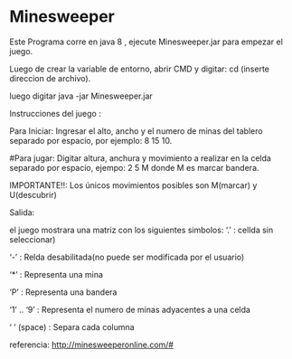 # Minesweeper

Este Programa corre en java 8 , ejecute Minesweeper.jar para empezar el juego.

Luego de crear la variable de entorno, abrir CMD y digitar: cd (inserte direccion de archivo).

luego digitar java -jar Minesweeper.jar 



Instrucciones del juego :

Para Iniciar: Ingresar el alto, ancho y el numero de minas del tablero separado por espacio, por ejemplo: 8 15 10.

#Para jugar: Digitar altura, anchura y movimiento a realizar en la celda separado por espacio, ejempo: 2 5 M donde M es marcar bandera.

IMPORTANTE!!: Los únicos movimientos posibles son M(marcar) y U(descubrir)

Salida:

el juego mostrara una matriz con los siguientes simbolos:
‘.’ : cellda sin seleccionar)

‘-’ : Relda desabilitada(no puede ser modificada por el usuario)
                                                     
‘*’ : Representa una mina
                                                     
‘P’ : Representa una bandera
                                                     
‘1’ .. ‘9’ : Representa el numero de minas adyacentes a una celda
                                                            
‘ ’ (space) : Separa cada columna

referencia: http://minesweeperonline.com/#
